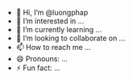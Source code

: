 - 👋 Hi, I’m @luongphap
- 👀 I’m interested in ...
- 🌱 I’m currently learning ...
- 💞️ I’m looking to collaborate on ...
- 📫 How to reach me ...
- 😄 Pronouns: ...
- ⚡ Fun fact: ...

<!---
luongphap/luongphap is a ✨ special ✨ repository because its `README.md` (this file) appears on your GitHub profile.
You can click the Preview link to take a look at your changes.
--->
